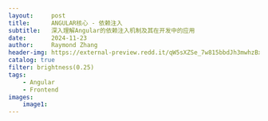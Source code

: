 ```yaml
---
layout:     post
title:      ANGULAR核心 - 依赖注入
subtitle:   深入理解Angular的依赖注入机制及其在开发中的应用
date:       2024-11-23
author:     Raymond Zhang
header-img: https://external-preview.redd.it/qW5sXZSe_7w815bbdJh3mwhzBxyEdK13fFyRs3_8ZdQ.jpg?auto=webp&s=6611d9c403cb948d1caf33e595f129bd18d745e3
catalog: true
filter: brightness(0.25)
tags:
    - Angular
    - Frontend
images:
    image1: 
---
```

